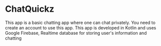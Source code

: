 # ChatQuickz
This app is a basic chatting app where one can chat privately. You need to create an account to use this app.
This app is developed in Kotlin and uses Google Firebase, Realtime database for storing user's information and chatting

